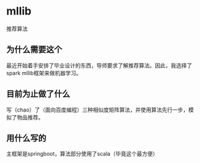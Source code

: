 # mllib
推荐算法

## 为什么需要这个

最近开始着手安排了毕业设计的东西，导师要求了解推荐算法。因此，我选择了spark mllib框架来做机器学习。

## 目前为止做了什么

写（chao）了（面向百度编程）三种相似度矩阵算法，并使用算法先行一步，模拟了物品推荐。

## 用什么写的

主框架是springboot，算法部分使用了scala（毕竟这个最方便）
